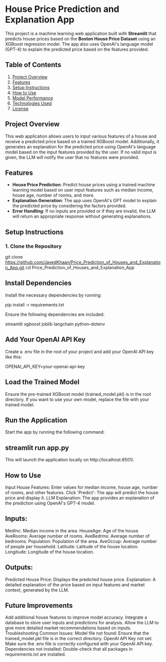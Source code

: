 # House Price Prediction and Explanation App

This project is a machine learning web application built with **Streamlit** that predicts house prices based on the **Boston House Price Dataset** using an XGBoost regression model. The app also uses OpenAI's language model (GPT-4) to explain the predicted price based on the features provided.

## Table of Contents
1. [Project Overview](#project-overview)
2. [Features](#features)
3. [Setup Instructions](#setup-instructions)
4. [How to Use](#how-to-use)
5. [Model Performance](#model-performance)
6. [Technologies Used](#technologies-used)
7. [License](#license)

## Project Overview

This web application allows users to input various features of a house and receive a predicted price based on a trained XGBoost model. Additionally, it generates an explanation for the predicted price using OpenAI's language model based on the input features provided by the user. If no valid input is given, the LLM will notify the user that no features were provided.

## Features

- **House Price Prediction**: Predict house prices using a trained machine learning model based on user input features such as median income, house age, number of rooms, and more.
- **Explanation Generation**: The app uses OpenAI's GPT model to explain the predicted price by considering the factors provided.
- **Error Handling**: If no inputs are provided or if they are invalid, the LLM will return an appropriate response without generating explanations.
  
## Setup Instructions

### 1. Clone the Repository

git clone https://github.com/JavedKhaan/Price_Prediction_of_Houses_and_Explanation_App.git
cd Price_Prediction_of_Houses_and_Explanation_App



## Install Dependencies
Install the necessary dependencies by running:

pip install -r requirements.txt

Ensure the following dependencies are included:

streamlit
xgboost
joblib
langchain
python-dotenv

## Add Your OpenAI API Key
Create a .env file in the root of your project and add your OpenAI API key like this:

OPENAI_API_KEY=your-openai-api-key

## Load the Trained Model
Ensure the pre-trained XGBoost model (trained_model.pkl) is in the root directory. If you want to use your own model, replace the file with your trained model.

## Run the Application
Start the app by running the following command:

## streamlit run app.py
This will launch the application locally on http://localhost:8501/.

## How to Use
Input House Features: Enter values for median income, house age, number of rooms, and other features.
Click 'Predict': The app will predict the house price and display it.
LLM Explanation: The app provides an explanation of the prediction using OpenAI's GPT-4 model.

## Inputs:
MedInc: Median income in the area.
HouseAge: Age of the house.
AveRooms: Average number of rooms.
AveBedrms: Average number of bedrooms.
Population: Population of the area.
AveOccup: Average number of people per household.
Latitude: Latitude of the house location.
Longitude: Longitude of the house location.

## Outputs:
Predicted House Price: Displays the predicted house price.
Explanation: A detailed explanation of the price based on input features and market context, generated by the LLM.

## Future Improvements
Add additional house features to improve model accuracy.
Integrate a database to store user inputs and predictions for analysis.
Allow the LLM to give more detailed market recommendations based on inputs.
Troubleshooting
Common Issues:
Model file not found: Ensure that the trained_model.pkl file is in the correct directory.
OpenAI API Key not set: Make sure the .env file is correctly configured with your OpenAI API key.
Dependencies not installed: Double-check that all packages in requirements.txt are installed.

